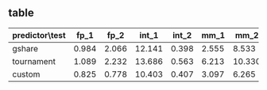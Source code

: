 ## table

predictor\test|fp_1|fp_2|int_1|int_2|mm_1|mm_2
---|---|---|---|---|---|---
gshare|0.984|2.066|12.141|0.398|2.555|8.533
tournament|1.089|2.232|13.686|0.563|6.213|10.330
custom|0.825|0.778|10.403|0.407|3.097|6.265